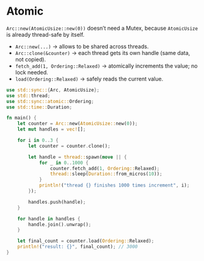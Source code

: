 # Atomic

`Arc::new(AtomicUsize::new(0))` doesn’t need a Mutex, because `AtomicUsize` is already thread-safe by itself.

- `Arc::new(...)` → allows to be shared across threads.
- `Arc::clone(&counter)` → each thread gets its own handle (same data, not copied).
- `fetch_add(1, Ordering::Relaxed)` → atomically increments the value; no lock needed.
- `load(Ordering::Relaxed)` → safely reads the current value.

```rs
use std::sync::{Arc, AtomicUsize};
use std::thread;
use std::sync::atomic::Ordering;
use std::time::Duration;

fn main() {
    let counter = Arc::new(AtomicUsize::new(0));
    let mut handles = vec![];

    for i in 0..3 {
        let counter = counter.clone();

        let handle = thread::spawn(move || {
            for _ in 0..1000 {
                counter.fetch_add(1, Ordering::Relaxed);
                thread::sleep(Duration::from_micros(10));
            }
            println!("thread {} finishes 1000 times increment", i);
        });

        handles.push(handle);
    }

    for handle in handles {
        handle.join().unwrap();
    }

    let final_count = counter.load(Ordering::Relaxed);
    println!("result: {}", final_count); // 3000
}
```

